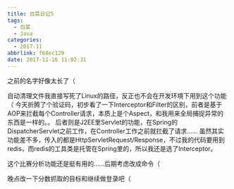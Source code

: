 ```yaml
---
title: 白菜日记5
tags:
  - 白菜
  - Java
categories:
  - 2017-11
abbrlink: f68ec129
date: 2017-11-16 11:02:31
---
```

之前的名字好像太长了（

自动清理文件我直接写死了Linux的路径，反正也不会在开发环境下用到这个功能（
今天折腾了个验证码，初步看了一下Interceptor和Filter的区别，前者是基于AOP来拦截每个Controller请求，本质上是个Aspect，和我用来全局捕捉异常的东西是一样的。。
后者则是J2EE里Servlet的功能，在Spring的DispatcherServlet之前工作，在Controller工作之前就拦截了请求……
虽然其实功能差不多，传入的都是HttpServletRequest/Response，不过我的代码要用到redis，而redis的工具类是托管在Spring里的，所以我还是选了Interceptor。

这个比赛分析功能还是挺有用的……后期考虑改成命令（

晚点改一下分数抓取的目标和继续做登录吧（